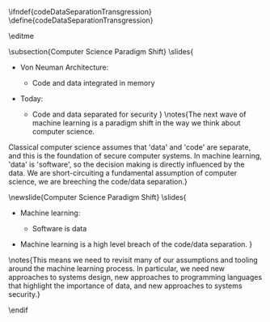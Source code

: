 \ifndef{codeDataSeparationTransgression}
\define{codeDataSeparationTransgression}

\editme

\subsection{Computer Science Paradigm Shift}
\slides{
* Von Neuman Architecture:
  * Code and data integrated in memory
  
* Today:
  * Code and data separated for security
}
\notes{The next wave of machine learning is a paradigm shift in the way we think about computer science.

Classical computer science assumes that 'data' and 'code' are separate, and this is the foundation of secure computer systems. In machine learning, 'data' is 'software', so the decision making is directly influenced by the data. We are short-circuiting a fundamental assumption of computer science, we are breeching the code/data separation.}

\newslide{Computer Science Paradigm Shift}
\slides{
* Machine learning:
  * Software is data
  
* Machine learning is a high level breach of the code/data separation.
}

\notes{This means we need to revisit many of our assumptions and tooling around the machine learning process. In particular, we need new approaches to systems design, new approaches to programming languages that highlight the importance of data, and new approaches to systems security.}


\endif

